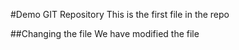 #Demo GIT Repository
This is the first file in the repo


##Changing the file
We have modified the file
